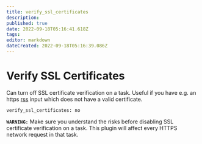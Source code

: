 ```yaml
---
title: verify_ssl_certificates
description: 
published: true
date: 2022-09-18T05:16:41.618Z
tags: 
editor: markdown
dateCreated: 2022-09-18T05:16:39.086Z
---
```


# Verify SSL Certificates

Can turn off SSL certificate verification on a task. Useful if you have e.g. an https [rss](/Plugins/rss) input which does not have a valid certificate.
```
verify_ssl_certificates: no
```

**`WARNING:`** Make sure you understand the risks before disabling SSL certificate verification on a task. This plugin will affect every HTTPS network request in that task.